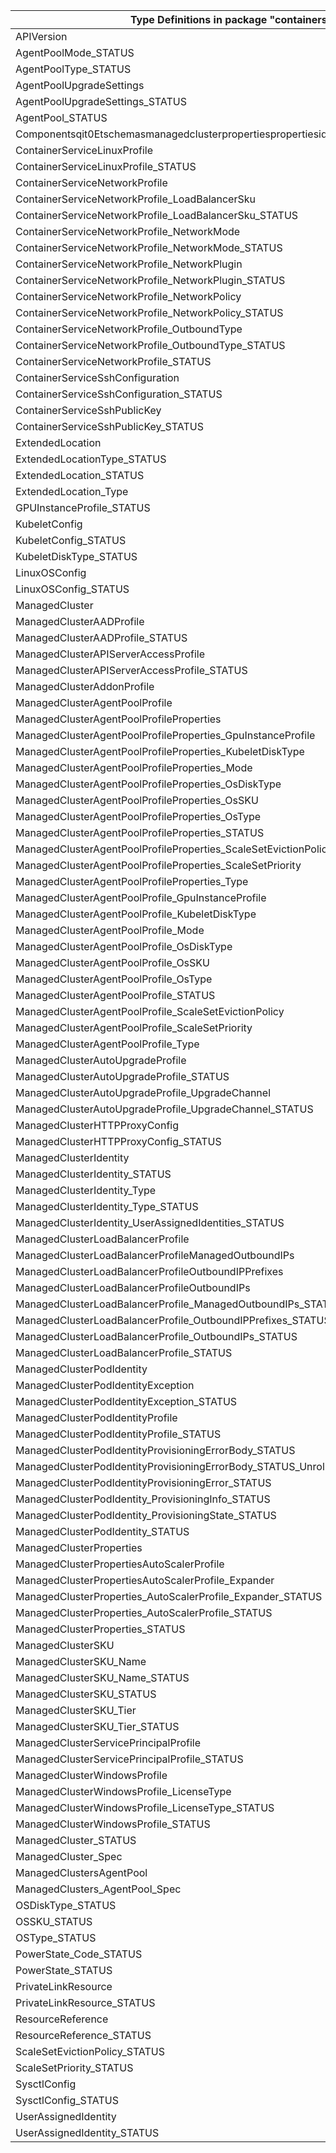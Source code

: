 | Type Definitions in package "containerservice"                                               | v1alpha1api20210501 | v1beta20210501 |
|----------------------------------------------------------------------------------------------|---------------------|----------------|
| APIVersion                                                                                   | v1alpha1api20210501 | v1beta20210501 |
| AgentPoolMode_STATUS                                                                         | v1alpha1api20210501 | v1beta20210501 |
| AgentPoolType_STATUS                                                                         | v1alpha1api20210501 | v1beta20210501 |
| AgentPoolUpgradeSettings                                                                     | v1alpha1api20210501 | v1beta20210501 |
| AgentPoolUpgradeSettings_STATUS                                                              | v1alpha1api20210501 | v1beta20210501 |
| AgentPool_STATUS                                                                             | v1alpha1api20210501 | v1beta20210501 |
| Componentsqit0Etschemasmanagedclusterpropertiespropertiesidentityprofileadditionalproperties | v1alpha1api20210501 | v1beta20210501 |
| ContainerServiceLinuxProfile                                                                 | v1alpha1api20210501 | v1beta20210501 |
| ContainerServiceLinuxProfile_STATUS                                                          | v1alpha1api20210501 | v1beta20210501 |
| ContainerServiceNetworkProfile                                                               | v1alpha1api20210501 | v1beta20210501 |
| ContainerServiceNetworkProfile_LoadBalancerSku                                               | v1alpha1api20210501 | v1beta20210501 |
| ContainerServiceNetworkProfile_LoadBalancerSku_STATUS                                        | v1alpha1api20210501 | v1beta20210501 |
| ContainerServiceNetworkProfile_NetworkMode                                                   | v1alpha1api20210501 | v1beta20210501 |
| ContainerServiceNetworkProfile_NetworkMode_STATUS                                            | v1alpha1api20210501 | v1beta20210501 |
| ContainerServiceNetworkProfile_NetworkPlugin                                                 | v1alpha1api20210501 | v1beta20210501 |
| ContainerServiceNetworkProfile_NetworkPlugin_STATUS                                          | v1alpha1api20210501 | v1beta20210501 |
| ContainerServiceNetworkProfile_NetworkPolicy                                                 | v1alpha1api20210501 | v1beta20210501 |
| ContainerServiceNetworkProfile_NetworkPolicy_STATUS                                          | v1alpha1api20210501 | v1beta20210501 |
| ContainerServiceNetworkProfile_OutboundType                                                  | v1alpha1api20210501 | v1beta20210501 |
| ContainerServiceNetworkProfile_OutboundType_STATUS                                           | v1alpha1api20210501 | v1beta20210501 |
| ContainerServiceNetworkProfile_STATUS                                                        | v1alpha1api20210501 | v1beta20210501 |
| ContainerServiceSshConfiguration                                                             | v1alpha1api20210501 | v1beta20210501 |
| ContainerServiceSshConfiguration_STATUS                                                      | v1alpha1api20210501 | v1beta20210501 |
| ContainerServiceSshPublicKey                                                                 | v1alpha1api20210501 | v1beta20210501 |
| ContainerServiceSshPublicKey_STATUS                                                          | v1alpha1api20210501 | v1beta20210501 |
| ExtendedLocation                                                                             | v1alpha1api20210501 | v1beta20210501 |
| ExtendedLocationType_STATUS                                                                  | v1alpha1api20210501 | v1beta20210501 |
| ExtendedLocation_STATUS                                                                      | v1alpha1api20210501 | v1beta20210501 |
| ExtendedLocation_Type                                                                        | v1alpha1api20210501 | v1beta20210501 |
| GPUInstanceProfile_STATUS                                                                    | v1alpha1api20210501 | v1beta20210501 |
| KubeletConfig                                                                                | v1alpha1api20210501 | v1beta20210501 |
| KubeletConfig_STATUS                                                                         | v1alpha1api20210501 | v1beta20210501 |
| KubeletDiskType_STATUS                                                                       | v1alpha1api20210501 | v1beta20210501 |
| LinuxOSConfig                                                                                | v1alpha1api20210501 | v1beta20210501 |
| LinuxOSConfig_STATUS                                                                         | v1alpha1api20210501 | v1beta20210501 |
| ManagedCluster                                                                               | v1alpha1api20210501 | v1beta20210501 |
| ManagedClusterAADProfile                                                                     | v1alpha1api20210501 | v1beta20210501 |
| ManagedClusterAADProfile_STATUS                                                              | v1alpha1api20210501 | v1beta20210501 |
| ManagedClusterAPIServerAccessProfile                                                         | v1alpha1api20210501 | v1beta20210501 |
| ManagedClusterAPIServerAccessProfile_STATUS                                                  | v1alpha1api20210501 | v1beta20210501 |
| ManagedClusterAddonProfile                                                                   | v1alpha1api20210501 | v1beta20210501 |
| ManagedClusterAgentPoolProfile                                                               | v1alpha1api20210501 | v1beta20210501 |
| ManagedClusterAgentPoolProfileProperties                                                     | v1alpha1api20210501 | v1beta20210501 |
| ManagedClusterAgentPoolProfileProperties_GpuInstanceProfile                                  | v1alpha1api20210501 | v1beta20210501 |
| ManagedClusterAgentPoolProfileProperties_KubeletDiskType                                     | v1alpha1api20210501 | v1beta20210501 |
| ManagedClusterAgentPoolProfileProperties_Mode                                                | v1alpha1api20210501 | v1beta20210501 |
| ManagedClusterAgentPoolProfileProperties_OsDiskType                                          | v1alpha1api20210501 | v1beta20210501 |
| ManagedClusterAgentPoolProfileProperties_OsSKU                                               | v1alpha1api20210501 | v1beta20210501 |
| ManagedClusterAgentPoolProfileProperties_OsType                                              | v1alpha1api20210501 | v1beta20210501 |
| ManagedClusterAgentPoolProfileProperties_STATUS                                              | v1alpha1api20210501 | v1beta20210501 |
| ManagedClusterAgentPoolProfileProperties_ScaleSetEvictionPolicy                              | v1alpha1api20210501 | v1beta20210501 |
| ManagedClusterAgentPoolProfileProperties_ScaleSetPriority                                    | v1alpha1api20210501 | v1beta20210501 |
| ManagedClusterAgentPoolProfileProperties_Type                                                | v1alpha1api20210501 | v1beta20210501 |
| ManagedClusterAgentPoolProfile_GpuInstanceProfile                                            | v1alpha1api20210501 | v1beta20210501 |
| ManagedClusterAgentPoolProfile_KubeletDiskType                                               | v1alpha1api20210501 | v1beta20210501 |
| ManagedClusterAgentPoolProfile_Mode                                                          | v1alpha1api20210501 | v1beta20210501 |
| ManagedClusterAgentPoolProfile_OsDiskType                                                    | v1alpha1api20210501 | v1beta20210501 |
| ManagedClusterAgentPoolProfile_OsSKU                                                         | v1alpha1api20210501 | v1beta20210501 |
| ManagedClusterAgentPoolProfile_OsType                                                        | v1alpha1api20210501 | v1beta20210501 |
| ManagedClusterAgentPoolProfile_STATUS                                                        | v1alpha1api20210501 | v1beta20210501 |
| ManagedClusterAgentPoolProfile_ScaleSetEvictionPolicy                                        | v1alpha1api20210501 | v1beta20210501 |
| ManagedClusterAgentPoolProfile_ScaleSetPriority                                              | v1alpha1api20210501 | v1beta20210501 |
| ManagedClusterAgentPoolProfile_Type                                                          | v1alpha1api20210501 | v1beta20210501 |
| ManagedClusterAutoUpgradeProfile                                                             | v1alpha1api20210501 | v1beta20210501 |
| ManagedClusterAutoUpgradeProfile_STATUS                                                      | v1alpha1api20210501 | v1beta20210501 |
| ManagedClusterAutoUpgradeProfile_UpgradeChannel                                              | v1alpha1api20210501 | v1beta20210501 |
| ManagedClusterAutoUpgradeProfile_UpgradeChannel_STATUS                                       | v1alpha1api20210501 | v1beta20210501 |
| ManagedClusterHTTPProxyConfig                                                                | v1alpha1api20210501 | v1beta20210501 |
| ManagedClusterHTTPProxyConfig_STATUS                                                         | v1alpha1api20210501 | v1beta20210501 |
| ManagedClusterIdentity                                                                       | v1alpha1api20210501 | v1beta20210501 |
| ManagedClusterIdentity_STATUS                                                                | v1alpha1api20210501 | v1beta20210501 |
| ManagedClusterIdentity_Type                                                                  | v1alpha1api20210501 | v1beta20210501 |
| ManagedClusterIdentity_Type_STATUS                                                           | v1alpha1api20210501 | v1beta20210501 |
| ManagedClusterIdentity_UserAssignedIdentities_STATUS                                         | v1alpha1api20210501 | v1beta20210501 |
| ManagedClusterLoadBalancerProfile                                                            | v1alpha1api20210501 | v1beta20210501 |
| ManagedClusterLoadBalancerProfileManagedOutboundIPs                                          | v1alpha1api20210501 | v1beta20210501 |
| ManagedClusterLoadBalancerProfileOutboundIPPrefixes                                          | v1alpha1api20210501 | v1beta20210501 |
| ManagedClusterLoadBalancerProfileOutboundIPs                                                 | v1alpha1api20210501 | v1beta20210501 |
| ManagedClusterLoadBalancerProfile_ManagedOutboundIPs_STATUS                                  | v1alpha1api20210501 | v1beta20210501 |
| ManagedClusterLoadBalancerProfile_OutboundIPPrefixes_STATUS                                  | v1alpha1api20210501 | v1beta20210501 |
| ManagedClusterLoadBalancerProfile_OutboundIPs_STATUS                                         | v1alpha1api20210501 | v1beta20210501 |
| ManagedClusterLoadBalancerProfile_STATUS                                                     | v1alpha1api20210501 | v1beta20210501 |
| ManagedClusterPodIdentity                                                                    | v1alpha1api20210501 | v1beta20210501 |
| ManagedClusterPodIdentityException                                                           | v1alpha1api20210501 | v1beta20210501 |
| ManagedClusterPodIdentityException_STATUS                                                    | v1alpha1api20210501 | v1beta20210501 |
| ManagedClusterPodIdentityProfile                                                             | v1alpha1api20210501 | v1beta20210501 |
| ManagedClusterPodIdentityProfile_STATUS                                                      | v1alpha1api20210501 | v1beta20210501 |
| ManagedClusterPodIdentityProvisioningErrorBody_STATUS                                        | v1alpha1api20210501 | v1beta20210501 |
| ManagedClusterPodIdentityProvisioningErrorBody_STATUS_Unrolled                               | v1alpha1api20210501 | v1beta20210501 |
| ManagedClusterPodIdentityProvisioningError_STATUS                                            | v1alpha1api20210501 | v1beta20210501 |
| ManagedClusterPodIdentity_ProvisioningInfo_STATUS                                            | v1alpha1api20210501 | v1beta20210501 |
| ManagedClusterPodIdentity_ProvisioningState_STATUS                                           | v1alpha1api20210501 | v1beta20210501 |
| ManagedClusterPodIdentity_STATUS                                                             | v1alpha1api20210501 | v1beta20210501 |
| ManagedClusterProperties                                                                     | v1alpha1api20210501 | v1beta20210501 |
| ManagedClusterPropertiesAutoScalerProfile                                                    | v1alpha1api20210501 | v1beta20210501 |
| ManagedClusterPropertiesAutoScalerProfile_Expander                                           | v1alpha1api20210501 | v1beta20210501 |
| ManagedClusterProperties_AutoScalerProfile_Expander_STATUS                                   | v1alpha1api20210501 | v1beta20210501 |
| ManagedClusterProperties_AutoScalerProfile_STATUS                                            | v1alpha1api20210501 | v1beta20210501 |
| ManagedClusterProperties_STATUS                                                              | v1alpha1api20210501 | v1beta20210501 |
| ManagedClusterSKU                                                                            | v1alpha1api20210501 | v1beta20210501 |
| ManagedClusterSKU_Name                                                                       | v1alpha1api20210501 | v1beta20210501 |
| ManagedClusterSKU_Name_STATUS                                                                | v1alpha1api20210501 | v1beta20210501 |
| ManagedClusterSKU_STATUS                                                                     | v1alpha1api20210501 | v1beta20210501 |
| ManagedClusterSKU_Tier                                                                       | v1alpha1api20210501 | v1beta20210501 |
| ManagedClusterSKU_Tier_STATUS                                                                | v1alpha1api20210501 | v1beta20210501 |
| ManagedClusterServicePrincipalProfile                                                        | v1alpha1api20210501 | v1beta20210501 |
| ManagedClusterServicePrincipalProfile_STATUS                                                 | v1alpha1api20210501 | v1beta20210501 |
| ManagedClusterWindowsProfile                                                                 | v1alpha1api20210501 | v1beta20210501 |
| ManagedClusterWindowsProfile_LicenseType                                                     | v1alpha1api20210501 | v1beta20210501 |
| ManagedClusterWindowsProfile_LicenseType_STATUS                                              | v1alpha1api20210501 | v1beta20210501 |
| ManagedClusterWindowsProfile_STATUS                                                          | v1alpha1api20210501 | v1beta20210501 |
| ManagedCluster_STATUS                                                                        | v1alpha1api20210501 | v1beta20210501 |
| ManagedCluster_Spec                                                                          | v1alpha1api20210501 | v1beta20210501 |
| ManagedClustersAgentPool                                                                     | v1alpha1api20210501 | v1beta20210501 |
| ManagedClusters_AgentPool_Spec                                                               | v1alpha1api20210501 | v1beta20210501 |
| OSDiskType_STATUS                                                                            | v1alpha1api20210501 | v1beta20210501 |
| OSSKU_STATUS                                                                                 | v1alpha1api20210501 | v1beta20210501 |
| OSType_STATUS                                                                                | v1alpha1api20210501 | v1beta20210501 |
| PowerState_Code_STATUS                                                                       | v1alpha1api20210501 | v1beta20210501 |
| PowerState_STATUS                                                                            | v1alpha1api20210501 | v1beta20210501 |
| PrivateLinkResource                                                                          | v1alpha1api20210501 | v1beta20210501 |
| PrivateLinkResource_STATUS                                                                   | v1alpha1api20210501 | v1beta20210501 |
| ResourceReference                                                                            | v1alpha1api20210501 | v1beta20210501 |
| ResourceReference_STATUS                                                                     | v1alpha1api20210501 | v1beta20210501 |
| ScaleSetEvictionPolicy_STATUS                                                                | v1alpha1api20210501 | v1beta20210501 |
| ScaleSetPriority_STATUS                                                                      | v1alpha1api20210501 | v1beta20210501 |
| SysctlConfig                                                                                 | v1alpha1api20210501 | v1beta20210501 |
| SysctlConfig_STATUS                                                                          | v1alpha1api20210501 | v1beta20210501 |
| UserAssignedIdentity                                                                         | v1alpha1api20210501 | v1beta20210501 |
| UserAssignedIdentity_STATUS                                                                  | v1alpha1api20210501 | v1beta20210501 |
